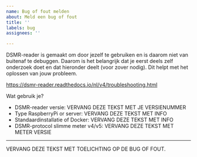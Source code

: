 ```yaml
---
name: Bug of fout melden
about: Meld een bug of fout
title: ''
labels: bug
assignees: ''

---
```


DSMR-reader is gemaakt om door jezelf te gebruiken en is daarom niet van buitenaf te debuggen. 
Daarom is het belangrijk dat je eerst deels zelf onderzoek doet en dat hieronder deelt (voor zover nodig). 
Dit helpt met het oplossen van jouw probleem. 

https://dsmr-reader.readthedocs.io/nl/v4/troubleshooting.html

Wat gebruik je?
- DSMR-reader versie:   VERVANG DEZE TEKST MET JE VERSIENUMMER
- Type RaspberryPi or server:   VERVANG DEZE TEKST MET INFO
- Standaardinstallatie of Docker:   VERVANG DEZE TEKST MET INFO
- DSMR-protocol slimme meter v4/v5:   VERVANG DEZE TEKST MET METER VERSIE

---

VERVANG DEZE TEKST MET TOELICHTING OP DE BUG OF FOUT.
